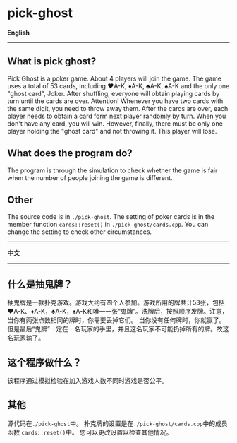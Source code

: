 # pick-ghost

**English**

***

## What is pick ghost?

Pick Ghost is a poker game. About 4 players will join the game. The game uses a total of 53 cards, including ♥️A-K, ♦️A-K, ♣️A-K, ♠️A-K and the only one "ghost card", Joker. After shuffling, everyone will obtain playing cards by turn until the cards are over. Attention! Whenever you have two cards with the same digit, you need to throw away them. After the cards are over, each player needs to obtain a card form next player randomly by turn. When you don't have any card, you will win. However, finally, there must be only one player holding the "ghost card" and not throwing it. This player will lose.

## What does the program do?

The program is through the simulation to check whether the game is fair when the number of people joining the game is different.

## Other

The source code is in `./pick-ghost`. The setting of poker cards is in the member function `cards::reset()` in  `./pick-ghost/cards.cpp`. You can change the setting to check other circumstances. 

***

**中文**

***

## 什么是抽鬼牌？

抽鬼牌是一款扑克游戏。游戏大约有四个人参加。游戏所用的牌共计53张，包括♥️A-K、♦️A-K，♣️A-K，♠️A-K和唯一一张“鬼牌”。洗牌后，按照顺序发牌。注意，当你有两张点数相同的牌时，你需要丢掉它们。 当你没有任何牌时，你就赢了。但是最后“鬼牌”一定在一名玩家的手里，并且这名玩家不可能扔掉所有的牌。故这名玩家输了。

## 这个程序做什么？

该程序通过模拟检验在加入游戏人数不同时游戏是否公平。

## 其他

源代码在`./pick-ghost`中。 扑克牌的设置是在`./pick-ghost/cards.cpp`中的成员函数 `cards::reset()`中。 您可以更改设置以检查其他情况。

